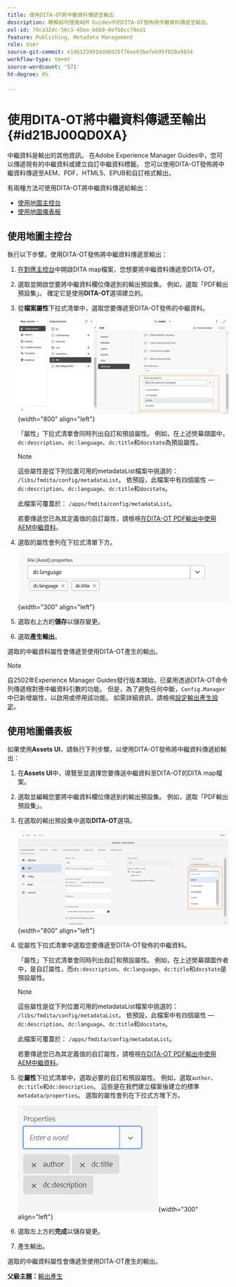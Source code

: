 ```yaml
---
title: 使用DITA-OT將中繼資料傳遞至輸出
description: 瞭解如何使用AEM Guides中的DITA-OT發佈將中繼資料傳遞至輸出。
exl-id: 70ca32dc-56c3-45ee-b6b9-0efb8cc79ea1
feature: Publishing, Metadata Management
role: User
source-git-commit: e1d6123991ddd8d25f76ee03befeb95f020a9834
workflow-type: tm+mt
source-wordcount: '571'
ht-degree: 0%

---
```


# 使用DITA-OT將中繼資料傳遞至輸出 {#id21BJ00QD0XA}

中繼資料是輸出的其他資訊。 在Adobe Experience Manager Guides中，您可以傳遞現有的中繼資料或建立自訂中繼資料標籤。 您可以使用DITA-OT發佈將中繼資料傳遞至AEM、PDF、HTML5、EPUB和自訂格式輸出。

有兩種方法可使用DITA-OT將中繼資料傳遞給輸出：

- [使用地圖主控台](#using-map-console)
- [使用地圖儀表板](#using-map-dashboard)

## 使用地圖主控台

執行以下步驟，使用DITA-OT發佈將中繼資料傳遞至輸出：

1. [在對應主控台](./open-files-map-console.md)中開啟DITA map檔案，您想要將中繼資料傳遞至DITA-OT。
1. 選取並開啟您要將中繼資料欄位傳遞到的輸出預設集。 例如，選取「PDF輸出預設集」。 確定它是使用&#x200B;**DITA-OT**&#x200B;選項建立的。
1. 從&#x200B;**檔案屬性**&#x200B;下拉式清單中，選取您要傳遞至DITA-OT發佈的中繼資料。

   ![](images/custom-metadata-output-preset-new.png){width="800" align="left"}

   「屬性」下拉式清單會同時列出自訂和預設屬性。 例如，在上述熒幕擷圖中，`dc:description`、`dc:language`、`dc:title`和`docstate`為預設屬性。

   >[!NOTE]
   >
   > 這些屬性是從下列位置可用的metadataList檔案中挑選的： `/libs/fmdita/config/metadataList`。 依預設，此檔案中有四個屬性 — `dc:description`、`dc:language`、`dc:title`和`docstate`。

   此檔案可覆蓋於： `/apps/fmdita/config/metadataList`。

   若要傳遞您已為其定義值的自訂屬性，請檢視[在DITA-OT PDF輸出中使用AEM中繼資料](https://experienceleaguecommunities.adobe.com/t5/xml-documentation-discussions/use-aem-metadata-in-dita-ot-pdf-output/td-p/411880)。

1. 選取的屬性會列在下拉式清單下方。

   ![](images/metadata-added-dropdown.png){width="300" align="left"}

1. 選取右上方的&#x200B;**儲存**&#x200B;以儲存變更。
1. 選取&#x200B;**產生輸出**。

選取的中繼資料屬性會傳遞至使用DITA-OT產生的輸出。

>[!NOTE]
>
> 自2502年Experience Manager Guides發行版本開始，已棄用透過DITA-OT命令列傳遞根對應中繼資料引數的功能。 但是，為了避免任何中斷，`Config.Manager`中已新增屬性，以啟用或停用該功能。  如需詳細資訊，請檢視[設定輸出產生設定](../cs-install-guide/conf-output-generation.md#configure-the-dita-ot-command-line-arguement-field-on-the-dita-map-dashboard)。

## 使用地圖儀表板

如果使用&#x200B;**Assets UI**，請執行下列步驟，以使用DITA-OT發佈將中繼資料傳遞給輸出：

1. 在&#x200B;**Assets UI**&#x200B;中，導覽至並選擇您要傳送中繼資料至DITA-OT的DITA map檔案。
1. 選取並編輯您要將中繼資料欄位傳遞到的輸出預設集。 例如，選取「PDF輸出預設集」。
1. 在選取的輸出預設集中選取&#x200B;**DITA-OT**&#x200B;選項。

   ![](images/custom-meta-data-output-preset.png){width="800" align="left"}

1. 從屬性下拉式清單中選取您要傳遞至DITA-OT發佈的中繼資料。

   「屬性」下拉式清單會同時列出自訂和預設屬性。 例如，在上述熒幕擷圖作者中，是自訂屬性，而`dc:description`、`dc:language`、`dc:title`和`docstate`是預設屬性。

   >[!NOTE]
   >
   > 這些屬性是從下列位置可用的metadataList檔案中挑選的： `/libs/fmdita/config/metadataList`。 依預設，此檔案中有四個屬性 — `dc:description`、`dc:language`、`dc:title`和`docstate`。

   此檔案可覆蓋於： `/apps/fmdita/config/metadataList`。

   若要傳遞您已為其定義值的自訂屬性，請檢視[在DITA-OT PDF輸出中使用AEM中繼資料](https://experienceleaguecommunities.adobe.com/t5/xml-documentation-discussions/use-aem-metadata-in-dita-ot-pdf-output/td-p/411880)。

1. 從&#x200B;**屬性**&#x200B;下拉式清單中，選取必要的自訂和預設屬性。 例如，選取`author`、`dc:title`和`dc:description`。 這些是在我們建立檔案後建立的標準`metadata/properties`。 選取的屬性會列在下拉式方塊下方。

   ![](images/selected-metadata-properties.png){width="300" align="left"}

1. 選取左上方的&#x200B;**完成**&#x200B;以儲存變更。
1. 產生輸出。

選取的中繼資料屬性會傳遞至使用DITA-OT產生的輸出。



**父級主題：**[&#x200B;輸出產生](generate-output.md)
